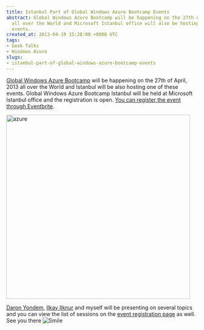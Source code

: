 ```yaml
---
title: Istanbul Part of Global Windows Azure Bootcamp Events
abstract: Global Windows Azure Bootcamp will be happening on the 27th of April, 2013
  all over the World and Microsoft Istanbul office will also be hosting one of these
  events.
created_at: 2013-04-19 15:28:00 +0000 UTC
tags:
- Geek Talks
- Windows Azure
slugs:
- istanbul-part-of-global-windows-azure-bootcamp-events
---
```


<p><a href="http://globalwindowsazure.azurewebsites.net/">Global Windows Azure Bootcamp</a> will be happening on the 27th of April, 2013 all over the World and Istanbul will be also hosting one of these events. Global Windows Azure Bootcamp Istanbul will be held at Microsoft Istanbul office and the registration is open. <a href="http://azurebootcampturkiye-tugberk.eventbrite.com">You can register the event through Eventbrite</a>.</p>
<p><a href="http://azurebootcampturkiye-tugberk.eventbrite.com"><img title="azure" style="background-image: none; padding-top: 0px; padding-left: 0px; display: inline; padding-right: 0px; border: 0px;" border="0" alt="azure" src="http://www.tugberkugurlu.com/Content/images/Uploadedbyauthors/wlw/285601fd1107_12A53/azure.jpg" width="484" height="484" /></a></p>
<p><a href="http://daron.yondem.com">Daron Yondem</a>, <a href="http://ilkayilknur.com">Ilkay Ilknur</a> and myself will be presenting on several topics and you can view the list of sessions on the <a href="http://azurebootcampturkiye-tugberk.eventbrite.com">event registration page</a> as well. See you there <img class="wlEmoticon wlEmoticon-smile" style="border-style: none;" alt="Smile" src="http://www.tugberkugurlu.com/Content/images/Uploadedbyauthors/wlw/285601fd1107_12A53/wlEmoticon-smile.png" /></p>